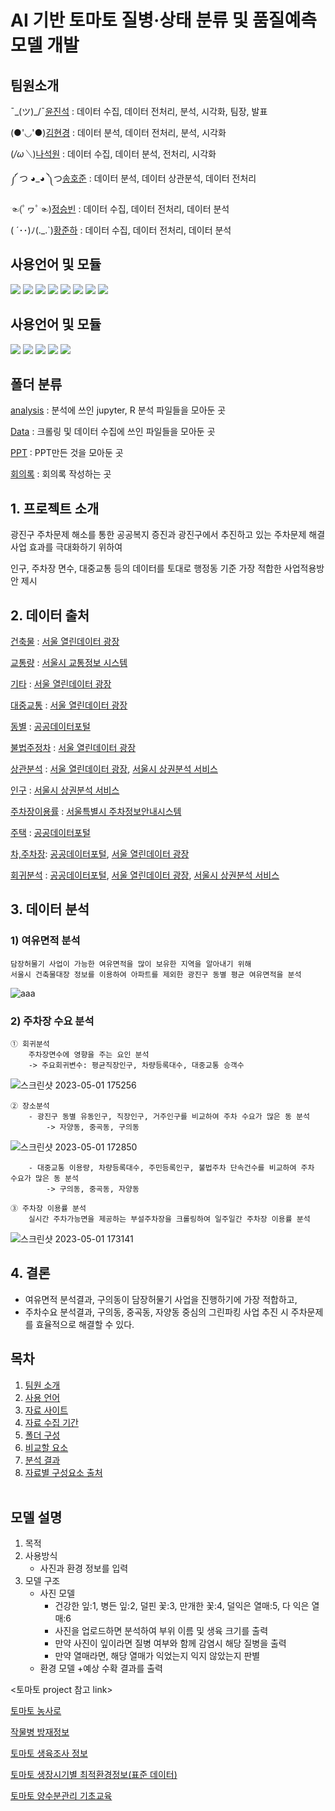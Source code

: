 # AI 기반 토마토 질병·상태 분류 및 품질예측 모델 개발

## 팀원소개
¯\_(ツ)_/¯[윤진석]() : 데이터 수집, 데이터 전처리, 분석, 시각화, 팀장, 발표

(●'◡'●)[김현경]() : 데이터 분석, 데이터 전처리, 분석, 시각화

(*/ω＼*)[나석원]() : 데이터 수집, 데이터 분석, 전처리, 시각화

༼ つ ◕_◕ ༽つ[송호준]() : 데이터 분석, 데이터 상관분석, 데이터 전처리

☜(ﾟヮﾟ☜)[정승빈]() : 데이터 수집, 데이터 전처리, 데이터 분석

( ´･･)ﾉ(._.`)[황준하]() : 데이터 수집, 데이터 전처리, 데이터 분석

## 사용언어 및 모듈
<a href="https://www.python.org/" target="_blank"><img src="https://img.shields.io/badge/Python-3776AB?style=flat&logo=python&logoColor=white"/></a>
<a href="https://jupyter.org/" target="_blank"><img src="https://img.shields.io/badge/Jupyter-F37626?style=flat&logo=jupyter&logoColor=white"/></a>
<a href="https://www.tensorflow.org/?hl=ko" target="_blank"><img src="https://img.shields.io/badge/Tensorflow-FF6F00?style=flat&logo=tensorflow&logoColor=white"/></a>
<a href="https://keras.io/" target="_blank"><img src="https://img.shields.io/badge/Keras-D00000?style=flat&logo=keras&logoColor=white"/></a>
<a href="https://scikit-learn.org/stable/index.html" target="_blank"><img src="https://img.shields.io/badge/Scikitlearn-F7931E?style=flat&logo=Scikitlearn&logoColor=white"/></a>
<a href="https://numpy.org/" target="_blank"><img src="https://img.shields.io/badge/Numpy-013243?style=flat&logo=numpy&logoColor=white"/></a>
<a href="https://pandas.pydata.org/" target="_blank"><img src="https://img.shields.io/badge/Pandas-150458?style=flat&logo=pandas&logoColor=white"/></a>
<a href="https://www.r-project.org/" target="_blank"><img src="https://img.shields.io/badge/R-276DC3?style=flat&logo=r&logoColor=white"/></a>



## 사용언어 및 모듈
<a href="https://www.python.org/" target="_blank"><img src="https://img.shields.io/badge/Python-3776AB?style=flat&logo=python&logoColor=white"/></a>
<a href="https://www.r-project.org/" target="_blank"><img src="https://img.shields.io/badge/R-276DC3?style=flat&logo=r&logoColor=white"/></a>
<a href="https://jupyter.org/" target="_blank"><img src="https://img.shields.io/badge/Jupyter-F37626?style=flat&logo=jupyter&logoColor=white"/></a>
<a href="https://numpy.org/" target="_blank"><img src="https://img.shields.io/badge/Numpy-013243?style=flat&logo=numpy&logoColor=white"/></a>
<a href="https://numpy.org/" target="_blank"><img src="https://img.shields.io/badge/Pandas-150458?style=flat&logo=pandas&logoColor=white"/></a>

## 폴더 분류

[analysis](https://github.com/Decoyer-71/GwangProject/tree/master/Analysis%20(Notebook)) : 분석에 쓰인 jupyter, R 분석 파일들을 모아둔 곳

[Data](https://github.com/Decoyer-71/GwangProject/tree/master/Data) : 크롤링 및 데이터 수집에 쓰인 파일들을 모아둔 곳 

[PPT](https://github.com/Decoyer-71/GwangProject/tree/master/PPT) : PPT만든 것을 모아둔 곳

[회의록](https://github.com/Decoyer-71/GwangProject/tree/master/회의록) : 회의록 작성하는 곳

## 1. 프로젝트 소개

광진구 주차문제 해소를 통한 공공복지 증진과 광진구에서 추진하고 있는 주차문제 해결 사업 효과를 극대화하기 위하여

인구, 주차장 면수, 대중교통 등의 데이터를 토대로 행정동 기준 가장 적합한 사업적용방안 제시

## 2. 데이터 출처
[건축물](https://github.com/Decoyer-71/GwangProject/tree/master/Data/%EA%B1%B4%EC%B6%95%EB%AC%BC) : [서울 열린데이터 광장](https://data.seoul.go.kr/)

[교통량](https://github.com/Decoyer-71/GwangProject/tree/master/Data/%EA%B5%90%ED%86%B5%EB%9F%89) : [서울시 교통정보 시스템](https://topis.seoul.go.kr/)

[기타](https://github.com/Decoyer-71/GwangProject/tree/master/Data/%EA%B8%B0%ED%83%80) : [서울 열린데이터 광장](https://data.seoul.go.kr/)

[대중교통](https://github.com/Decoyer-71/GwangProject/tree/master/Data/%EB%8C%80%EC%A4%91%EA%B5%90%ED%86%B5) : [서울 열린데이터 광장](https://data.seoul.go.kr/)

[동별](https://github.com/Decoyer-71/GwangProject/tree/master/Data/%EB%8F%99%EB%B3%84) : [공공데이터포털](https://www.data.go.kr/)

[불법주정차](https://github.com/Decoyer-71/GwangProject/tree/master/Data/%EB%B6%88%EB%B2%95%EC%A3%BC%EC%A0%95%EC%B0%A8) : [서울 열린데이터 광장](https://data.seoul.go.kr/)

[상관분석](https://github.com/Decoyer-71/GwangProject/tree/master/Data/%EC%83%81%EA%B4%80%EB%B6%84%EC%84%9D) : [서울 열린데이터 광장](https://data.seoul.go.kr/), [서울시 상권분석 서비스](https://golmok.seoul.go.kr/main.do)

[인구](https://github.com/Decoyer-71/GwangProject/tree/master/Data/%EC%9D%B8%EA%B5%AC) : [서울시 상권분석 서비스](https://golmok.seoul.go.kr/main.do)

[주차장이용률](https://github.com/Decoyer-71/GwangProject/tree/master/Data/%EC%A3%BC%EC%B0%A8%EC%9E%A5%EC%9D%B4%EC%9A%A9%EB%A5%A0) : [서울특별시 주차정보안내시스템](https://parking.seoul.go.kr/)

[주택](https://github.com/Decoyer-71/GwangProject/tree/master/Data/%EC%A3%BC%ED%83%9D) : [공공데이터포털](https://www.data.go.kr/)

[차,주차장](https://github.com/Decoyer-71/GwangProject/tree/master/Data/%EC%B0%A8%2C%EC%A3%BC%EC%B0%A8%EC%9E%A5): [공공데이터포털](https://www.data.go.kr/), [서울 열린데이터 광장](https://data.seoul.go.kr/)

[회귀분석](https://github.com/Decoyer-71/GwangProject/tree/master/Data/%ED%9A%8C%EA%B7%80%EB%B6%84%EC%84%9D) : [공공데이터포털](https://www.data.go.kr/), [서울 열린데이터 광장](https://data.seoul.go.kr/), [서울시 상권분석 서비스](https://golmok.seoul.go.kr/main.do)

## 3. 데이터 분석
### 1) 여유면적 분석
    담장허물기 사업이 가능한 여유면적을 많이 보유한 지역을 알아내기 위해 
    서울시 건축물대장 정보를 이용하여 아파트를 제외한 광진구 동별 평균 여유면적을 분석
![aaa](https://user-images.githubusercontent.com/127808901/235427890-71ed0567-4a9e-43b3-9071-dad7d0f355b7.png)


    
### 2) 주차장 수요 분석
    ① 회귀분석
        주차장면수에 영향을 주는 요인 분석
        -> 주요회귀변수: 평균직장인구, 차량등록대수, 대중교통 승객수  
![스크린샷 2023-05-01 175256](https://user-images.githubusercontent.com/127808901/235431475-b41ddfc8-64cf-4ab2-bba0-05d13baa19cb.png)

    
    ② 장소분석
        - 광진구 동별 유동인구, 직장인구, 거주인구를 비교하여 주차 수요가 많은 동 분석
            -> 자양동, 중곡동, 구의동
![스크린샷 2023-05-01 172850](https://user-images.githubusercontent.com/127808901/235429029-45a732ff-826b-4e93-adfc-774513e0a8c5.png)       
        
        - 대중교통 이용량, 차량등록대수, 주민등록인구, 불법주차 단속건수를 비교하여 주차 수요가 많은 동 분석
            -> 구의동, 중곡동, 자양동
            
    ③ 주차장 이용률 분석
        실시간 주차가능면을 제공하는 부설주차장을 크롤링하여 일주일간 주차장 이용률 분석
![스크린샷 2023-05-01 173141](https://user-images.githubusercontent.com/127808901/235429347-f55d720e-4380-4ff4-af81-640b1004b83d.png)
        
## 4. 결론
- 여유면적 분석결과, 구의동이 담장허물기 사업을 진행하기에 가장 적합하고,
- 주차수요 분석결과, 구의동, 중곡동, 자양동 중심의 그린파킹 사업 추진 시 주차문제를 효율적으로 해결할 수 있다.


## 목차
1. [팀원 소개](#팀원-소개)
2. [사용 언어](#사용-언어)
2. [자료 사이트](#자료-사이트)
3. [자료 수집 기간](#자료-수집-기간)
4. [폴더 구성](#폴더-구성)
5. [비교할 요소](#비교할-요소)
6. [분석 결과](#분석-결과)
7. [자료별 구성요소 출처](#자료별-구성요소-출처)
<br/><br/>

## 모델 설명
1. 목적 
2. 사용방식
   - 사진과 환경 정보를 입력
3. 모델 구조
   - 사진 모델
     + 건강한 잎:1, 병든 잎:2, 덜핀 꽃:3, 만개한 꽃:4, 덜익은 열매:5, 다 익은 열매:6
     + 사진을 업로드하면 분석하여 부위 이름 및 생육 크기를 출력
     + 만약 사진이 잎이라면 질병 여부와 함께 감염시 해당 질병을 출력
     + 만약 열매라면, 해당 열매가 익었는지 익지 않았는지 판별
   - 환경 모델
     +예상 수확 결과를 출력


<토마토 project 참고 link>

[토마토 농사로](https://www.nongsaro.go.kr/portal/ps/psb/psbl/workScheduleDtl.ps?menuId=PS00087&cntntsNo=30646&sKidofcomdtySeCode=210001&totalSearchYn=Y)

[작물병 방재정보](http://www.knco.co.kr/portfolio-items/tomato/)

[토마토 생육조사 정보](https://www.youtube.com/watch?v=ok0BOVvwxVE)

[토마토 생장시기별 최적환경정보(표준 데이터)](https://smartfarm.rda.go.kr/dtsv/grwhct_pub.do)

[토마토 양수분관리 기초교육](https://samwha27.com/entry/%EC%8A%A4%EB%A7%88%ED%8A%B8%ED%8C%9C-%EA%B8%B0%EC%B4%88%EA%B5%90%EC%9C%A1-%EC%96%91%EC%88%98%EB%B6%84-%EA%B4%80%EB%A6%AC%EB%A5%BC-%EB%B0%B0%EC%9B%8C%EB%B3%B4%EC%9E%90)
